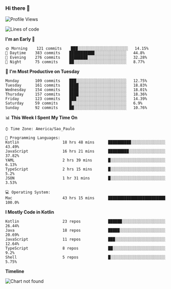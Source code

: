 ### Hi there 👋

<!--
**fernandonogueira/fernandonogueira** is a ✨ _special_ ✨ repository because its `README.md` (this file) appears on your GitHub profile.

Here are some ideas to get you started:

- 🔭 I’m currently working on ...
- 🌱 I’m currently learning ...
- 👯 I’m looking to collaborate on ...
- 🤔 I’m looking for help with ...
- 💬 Ask me about ...
- 📫 How to reach me: ...
- 😄 Pronouns: ...
- ⚡ Fun fact: ...
-->

<!--START_SECTION:waka-->
![Profile Views](http://img.shields.io/badge/Profile%20Views-180-blue)

![Lines of code](https://img.shields.io/badge/From%20Hello%20World%20I%27ve%20Written-4.0%20million%20lines%20of%20code-blue)

**I'm an Early 🐤** 

```text
🌞 Morning    121 commits    ███░░░░░░░░░░░░░░░░░░░░░░   14.15% 
🌆 Daytime    383 commits    ███████████░░░░░░░░░░░░░░   44.8% 
🌃 Evening    276 commits    ████████░░░░░░░░░░░░░░░░░   32.28% 
🌙 Night      75 commits     ██░░░░░░░░░░░░░░░░░░░░░░░   8.77%

```
📅 **I'm Most Productive on Tuesday** 

```text
Monday       109 commits    ███░░░░░░░░░░░░░░░░░░░░░░   12.75% 
Tuesday      161 commits    ████░░░░░░░░░░░░░░░░░░░░░   18.83% 
Wednesday    154 commits    ████░░░░░░░░░░░░░░░░░░░░░   18.01% 
Thursday     157 commits    ████░░░░░░░░░░░░░░░░░░░░░   18.36% 
Friday       123 commits    ███░░░░░░░░░░░░░░░░░░░░░░   14.39% 
Saturday     59 commits     █░░░░░░░░░░░░░░░░░░░░░░░░   6.9% 
Sunday       92 commits     ██░░░░░░░░░░░░░░░░░░░░░░░   10.76%

```


📊 **This Week I Spent My Time On** 

```text
⌚︎ Time Zone: America/Sao_Paulo

💬 Programming Languages: 
Kotlin                   18 hrs 48 mins      ██████████░░░░░░░░░░░░░░░   43.49% 
JavaScript               16 hrs 21 mins      █████████░░░░░░░░░░░░░░░░   37.82% 
YAML                     2 hrs 39 mins       █░░░░░░░░░░░░░░░░░░░░░░░░   6.13% 
TypeScript               2 hrs 15 mins       █░░░░░░░░░░░░░░░░░░░░░░░░   5.2% 
JSON                     1 hr 31 mins        █░░░░░░░░░░░░░░░░░░░░░░░░   3.53%

💻 Operating System: 
Mac                      43 hrs 15 mins      █████████████████████████   100.0%

```

**I Mostly Code in Kotlin** 

```text
Kotlin                   23 repos            ██████░░░░░░░░░░░░░░░░░░░   26.44% 
Java                     18 repos            █████░░░░░░░░░░░░░░░░░░░░   20.69% 
JavaScript               11 repos            ███░░░░░░░░░░░░░░░░░░░░░░   12.64% 
TypeScript               8 repos             ██░░░░░░░░░░░░░░░░░░░░░░░   9.2% 
Shell                    5 repos             █░░░░░░░░░░░░░░░░░░░░░░░░   5.75%

```


**Timeline**

![Chart not found](https://github.com/fernandonogueira/fernandonogueira/blob/master/charts/bar_graph.png) 


<!--END_SECTION:waka-->

